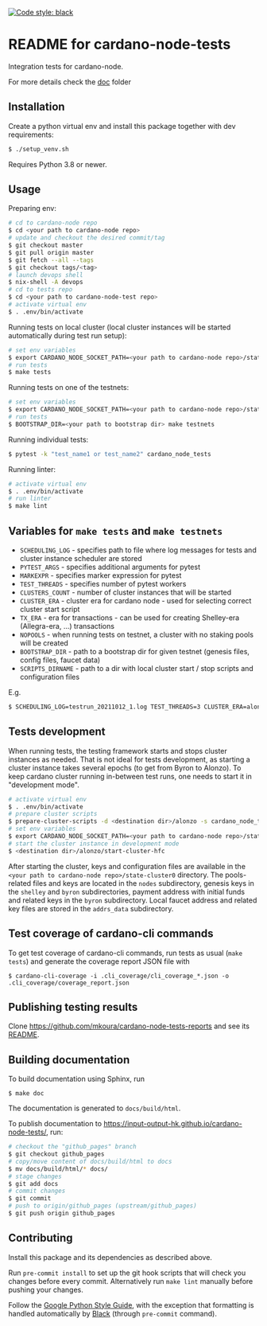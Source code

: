 [![Code style: black](https://img.shields.io/badge/code%20style-black-000000.svg)](https://github.com/ambv/black)

README for cardano-node-tests
=============================

Integration tests for cardano-node.

For more details check the [doc](https://github.com/input-output-hk/cardano-node-tests/tree/master/doc) folder

Installation
------------

Create a python virtual env and install this package together with dev requirements:

```sh
$ ./setup_venv.sh
```

Requires Python 3.8 or newer.

Usage
-----

Preparing env:

```sh
# cd to cardano-node repo
$ cd <your path to cardano-node repo>
# update and checkout the desired commit/tag
$ git checkout master
$ git pull origin master
$ git fetch --all --tags
$ git checkout tags/<tag>
# launch devops shell
$ nix-shell -A devops
# cd to tests repo
$ cd <your path to cardano-node-test repo>
# activate virtual env
$ . .env/bin/activate
```

Running tests on local cluster (local cluster instances will be started automatically during test run setup):

```sh
# set env variables
$ export CARDANO_NODE_SOCKET_PATH=<your path to cardano-node repo>/state-cluster0/bft1.socket
# run tests
$ make tests
```

Running tests on one of the testnets:

```sh
# set env variables
$ export CARDANO_NODE_SOCKET_PATH=<your path to cardano-node repo>/state-cluster0/relay1.socket
# run tests
$ BOOTSTRAP_DIR=<your path to bootstrap dir> make testnets
```

Running individual tests:

```sh
$ pytest -k "test_name1 or test_name2" cardano_node_tests
```

Running linter:

```sh
# activate virtual env
$ . .env/bin/activate
# run linter
$ make lint
```

Variables for `make tests` and `make testnets`
----------------------------------------------

* `SCHEDULING_LOG` - specifies path to file where log messages for tests and cluster instance scheduler are stored
* `PYTEST_ARGS` - specifies additional arguments for pytest
* `MARKEXPR` - specifies marker expression for pytest
* `TEST_THREADS` - specifies number of pytest workers
* `CLUSTERS_COUNT` - number of cluster instances that will be started
* `CLUSTER_ERA` - cluster era for cardano node - used for selecting correct cluster start script
* `TX_ERA` - era for transactions - can be used for creating Shelley-era (Allegra-era, ...) transactions
* `NOPOOLS` - when running tests on testnet, a cluster with no staking pools will be created
* `BOOTSTRAP_DIR` - path to a bootstrap dir for given testnet (genesis files, config files, faucet data)
* `SCRIPTS_DIRNAME` - path to a dir with local cluster start / stop scripts and configuration files

E.g.
```sh
$ SCHEDULING_LOG=testrun_20211012_1.log TEST_THREADS=3 CLUSTER_ERA=alonzo TX_ERA=mary SCRIPTS_DIRNAME=cardano_node_tests/cluster_scripts/alonzo/ PYTEST_ARGS="-k 'test_stake_pool_low_cost or test_reward_amount'" MARKEXPR="not long" make tests
```


Tests development
-----------------

When running tests, the testing framework starts and stops cluster instances as needed. That is not ideal for tests development, as starting a cluster instance takes several epochs (to get from Byron to Alonzo). To keep cardano cluster running in-between test runs, one needs to start it in "development mode".

```sh
# activate virtual env
$ . .env/bin/activate
# prepare cluster scripts
$ prepare-cluster-scripts -d <destination dir>/alonzo -s cardano_node_tests/cluster_scripts/alonzo/
# set env variables
$ export CARDANO_NODE_SOCKET_PATH=<your path to cardano-node repo>/state-cluster0/bft1.socket DEV_CLUSTER_RUNNING=1
# start the cluster instance in development mode
$ <destination dir>/alonzo/start-cluster-hfc
```

After starting the cluster, keys and configuration files are available in the `<your path to cardano-node repo>/state-cluster0` directory. The pools-related files and keys are located in the `nodes` subdirectory, genesis keys in the `shelley` and `byron` subdirectories, payment address with initial funds and related keys in the `byron` subdirectory. Local faucet address and related key files are stored in the `addrs_data` subdirectory.


Test coverage of cardano-cli commands
-------------------------------------

To get test coverage of cardano-cli commands, run tests as usual (`make tests`) and generate the coverage report JSON file with

```
$ cardano-cli-coverage -i .cli_coverage/cli_coverage_*.json -o .cli_coverage/coverage_report.json
```


Publishing testing results
--------------------------

Clone https://github.com/mkoura/cardano-node-tests-reports and see its [README](https://github.com/mkoura/cardano-node-tests-reports/blob/main/README.md).


Building documentation
----------------------

To build documentation using Sphinx, run

```
$ make doc
```

The documentation is generated to `docs/build/html`.

To publish documentation to https://input-output-hk.github.io/cardano-node-tests/, run:

```sh
# checkout the "github_pages" branch
$ git checkout github_pages
# copy/move content of docs/build/html to docs
$ mv docs/build/html/* docs/
# stage changes
$ git add docs
# commit changes
$ git commit
# push to origin/github_pages (upstream/github_pages)
$ git push origin github_pages
```



Contributing
------------

Install this package and its dependencies as described above.

Run `pre-commit install` to set up the git hook scripts that will check you changes before every commit. Alternatively run `make lint` manually before pushing your changes.

Follow the [Google Python Style Guide](https://google.github.io/styleguide/pyguide.html), with the exception that formatting is handled automatically by [Black](https://github.com/psf/black) (through `pre-commit` command).
